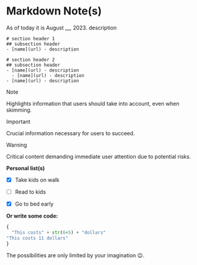 # Markdown Note(s)
 
 
 As of today it is August __, 2023.
 description

	# section header 1
	## subsection header
	- [name](url) - description
	
	# section header 2
	## subsection header
	- [name](url) - description
	  - [name](url) - description
	- [name](url) - description
> [!NOTE]  
> Highlights information that users should take into account, even when skimming.

> [!IMPORTANT]  
> Crucial information necessary for users to succeed.

> [!WARNING]  
> Critical content demanding immediate user attention due to potential risks.



**Personal list(s)**

- [x] Take kids on walk
- [ ] Read to kids
- [x] Go to bed early




__Or write some code:__

```python
{
  "This costs" + str(6+5) + "dollars"
"This costs 11 dollars"
}
```

The possibilities are only limited by your imagination :wink:.
